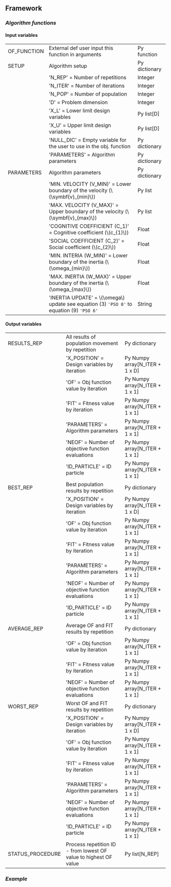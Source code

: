<!--Don't delete ths script-->
<script src = "https://polyfill.io/v3/polyfill.min.js?features=es6"></script>
<script id = "MathJax-script" async src="https://cdn.jsdelivr.net/npm/mathjax@3/es5/tex-mml-chtml.js"></script>
<!--Don't delete ths script-->

<h2>Framework</h2>

<h3><i>Algorithm functions</i></h3>

<h4>Input variables</h4>

<table style = "width:100%">
    <tr>
        <td>OF_FUNCTION</td>
        <td>External def user input this function in arguments</td>
        <td>Py function</td>
    </tr>
    <tr>
        <td>SETUP</td>
        <td>Algorithm setup</td>
        <td>Py dictionary</td>
    </tr>
    <tr>
        <td></td>
        <td>'N_REP' = Number of repetitions</td>
        <td>Integer</td>
    </tr>    
    <tr>
        <td></td>
        <td>'N_ITER' = Number of iterations</td>
        <td>Integer</td>
    </tr> 
    <tr>
        <td></td>
        <td>'N_POP' = Number of population</td>
        <td>Integer</td>
    </tr>
    <tr>
        <td></td>
        <td>'D' = Problem dimension</td>
        <td>Integer</td>
    </tr>  
    <tr>
        <td></td>
        <td>'X_L' = Lower limit design variables</td>
        <td>Py list[D]</td>
    </tr> 
    <tr>
        <td></td>
        <td>'X_U' = Upper limit design variables</td>
        <td>Py list[D]</td>
    </tr>
    <tr>
        <td></td>
        <td>'NULL_DIC' = Empty variable for the user to use in the obj. function</td>
        <td>Py dictionary</td>
    </tr>
    <tr>
        <td></td>
        <td>'PARAMETERS' = Algorithm parameters</td>
        <td>Py dictionary</td>
    </tr>    
    <tr>
        <td>PARAMETERS</td>
        <td>Algorithm parameters</td>
        <td>Py dictionary</td>
    </tr> 
    <tr>
        <td></td>
        <td>'MIN. VELOCITY (V_MIN)' = Lower boundary of the velocity (\(\symbf{v}_{min}\))</td>
        <td>Py list</td>
    </tr>
    <tr>
        <td></td>
        <td>'MAX. VELOCITY (V_MAX)' = Upper boundary of the velocity (\(\symbf{v}_{max}\))</td>
        <td>Py list</td>
    </tr>
    <tr>
        <td></td>
        <td>'COGNITIVE COEFFICIENT (C_1)' = Cognitive coefficient (\(c_{1}\))</td>
        <td>Float</td>
    </tr>
    <tr>
        <td></td>
        <td>'SOCIAL COEFFICIENT (C_2)' = Social coefficient (\(c_{2}\))</td>
        <td>Float</td>
    </tr>
    <tr>
        <td></td>
        <td>'MIN. INTERIA (W_MIN)' = Lower boundary of the inertia (\(\omega_{min}\))</td>
        <td>Float</td>
    </tr>
    <tr>
        <td></td>
        <td>'MAX. INERTIA (W_MAX)' = Upper boundary of the inertia (\(\omega_{max}\))</td>
        <td>Float</td>
    </tr>
    <tr>
        <td></td>
        <td>'INERTIA UPDATE' = \(\omega\) update see equation (3) <code>'PSO 0'</code> to equation (9) <code>'PSO 6'</code></td>
        <td>String</td>
    </tr>
</table>

<h4>Output variables</h4>

<table style = "width:100%">
    <tr>
        <td>RESULTS_REP</td>
        <td>All results of population movement by repetition</td>
        <td>Py dictionary</td>
    </tr>
    <tr>
        <td></td>
        <td>'X_POSITION' = Design variables by iteration</td>
        <td>Py Numpy array[N_ITER + 1 x D]</td>
    </tr>  
    <tr>
        <td></td>
        <td>'OF' = Obj function value by iteration</td>
        <td>Py Numpy array[N_ITER + 1 x 1]</td>
    </tr>  
    <tr>
        <td></td>
        <td>'FIT' = Fitness value by iteration</td>
        <td>Py Numpy array[N_ITER + 1 x 1]</td>
    </tr>  
    <tr>
        <td></td>
        <td>'PARAMETERS' = Algorithm parameters</td>
        <td>Py Numpy array[N_ITER + 1 x 1]</td>
    </tr>  
    <tr>
        <td></td>
        <td>'NEOF' = Number of objective function evaluations</td>
        <td>Py Numpy array[N_ITER + 1 x 1]</td>
    </tr>
    <tr>
        <td></td>
        <td>'ID_PARTICLE' = ID particle</td>
        <td>Py Numpy array[N_ITER + 1 x 1]</td>
    </tr>  
    <tr>
        <td>BEST_REP</td>
        <td>Best population results by repetition</td>
        <td>Py dictionary</td>
    </tr>
    <tr>
        <td></td>
        <td>'X_POSITION' = Design variables by iteration</td>
        <td>Py Numpy array[N_ITER + 1 x D]</td>
    </tr>  
    <tr>
        <td></td>
        <td>'OF' = Obj function value by iteration</td>
        <td>Py Numpy array[N_ITER + 1 x 1]</td>
    </tr>  
    <tr>
        <td></td>
        <td>'FIT' = Fitness value by iteration</td>
        <td>Py Numpy array[N_ITER + 1 x 1]</td>
    </tr>  
    <tr>
        <td></td>
        <td>'PARAMETERS' = Algorithm parameters</td>
        <td>Py Numpy array[N_ITER + 1 x 1]</td>
    </tr>  
    <tr>
        <td></td>
        <td>'NEOF' = Number of objective function evaluations</td>
        <td>Py Numpy array[N_ITER + 1 x 1]</td>
    </tr>
    <tr>
        <td></td>
        <td>'ID_PARTICLE' = ID particle</td>
        <td>Py Numpy array[N_ITER + 1 x 1]</td>
    </tr> 
    <tr>
        <td>AVERAGE_REP</td>
        <td>Average OF and FIT results by repetition</td>
        <td>Py dictionary</td>
    </tr>
    <tr>
        <td></td>
        <td>'OF' = Obj function value by iteration</td>
        <td>Py Numpy array[N_ITER + 1 x 1]</td>
    </tr>  
    <tr>
        <td></td>
        <td>'FIT' = Fitness value by iteration</td>
        <td>Py Numpy array[N_ITER + 1 x 1]</td>
    </tr>  
    <tr>
        <td></td>
        <td>'NEOF' = Number of objective function evaluations</td>
        <td>Py Numpy array[N_ITER + 1 x 1]</td>
    </tr>
    <tr>
        <td>WORST_REP</td>
        <td>Worst OF and FIT results by repetition</td>
        <td>Py dictionary</td>
    </tr>
    <tr>
        <td></td>
        <td>'X_POSITION' = Design variables by iteration</td>
        <td>Py Numpy array[N_ITER + 1 x D]</td>
    </tr>  
    <tr>
        <td></td>
        <td>'OF' = Obj function value by iteration</td>
        <td>Py Numpy array[N_ITER + 1 x 1]</td>
    </tr>  
    <tr>
        <td></td>
        <td>'FIT' = Fitness value by iteration</td>
        <td>Py Numpy array[N_ITER + 1 x 1]</td>
    </tr>  
    <tr>
        <td></td>
        <td>'PARAMETERS' = Algorithm parameters</td>
        <td>Py Numpy array[N_ITER + 1 x 1]</td>
    </tr>  
    <tr>
        <td></td>
        <td>'NEOF' = Number of objective function evaluations</td>
        <td>Py Numpy array[N_ITER + 1 x 1]</td>
    </tr>
    <tr>
        <td></td>
        <td>'ID_PARTICLE' = ID particle</td>
        <td>Py Numpy array[N_ITER + 1 x 1]</td>
    </tr> 
    <tr>
        <td>STATUS_PROCEDURE</td>
        <td>Process repetition ID - from lowest OF value to highest OF value</td>
        <td>Py list[N_REP]</td>
    </tr> 
</table>

<h3><i>Example</i></h3>
